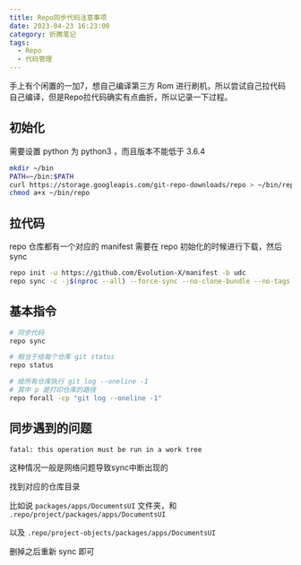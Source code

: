 ```yaml
---
title: Repo同步代码注意事项
date: 2023-04-23 16:23:00
category: 折腾笔记
tags:
  - Repo
  - 代码管理
---
```


手上有个闲置的一加7，想自己编译第三方 Rom 进行刷机，所以尝试自己拉代码自己编译，但是Repo拉代码确实有点曲折，所以记录一下过程。

## 初始化

需要设置 python 为 python3 ，而且版本不能低于 3.6.4

```bash
mkdir ~/bin
PATH=~/bin:$PATH
curl https://storage.googleapis.com/git-repo-downloads/repo > ~/bin/repo
chmod a+x ~/bin/repo
```

## 拉代码

repo 仓库都有一个对应的 manifest 需要在 repo 初始化的时候进行下载，然后 sync

```bash
repo init -u https://github.com/Evolution-X/manifest -b udc
repo sync -c -j$(nproc --all) --force-sync --no-clone-bundle --no-tags
```

## 基本指令

```bash
# 同步代码 
repo sync

# 相当于给每个仓库 git status
repo status

# 给所有仓库执行 git log --oneline -1 
# 其中 p 是打印仓库的路径
repo forall -cp "git log --oneline -1"

```

## 同步遇到的问题

`fatal: this operation must be run in a work tree`

这种情况一般是网络问题导致sync中断出现的

找到对应的仓库目录

比如说 `packages/apps/DocumentsUI` 文件夹，和 `.repo/project/packages/apps/DocumentsUI`

以及 `.repo/project-objects/packages/apps/DocumentsUI`

删掉之后重新 sync 即可

